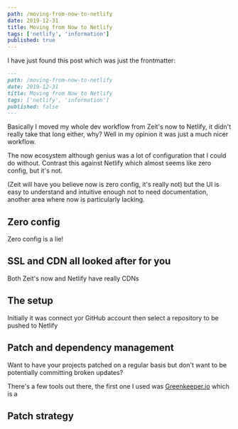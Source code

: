 ```yaml
---
path: /moving-from-now-to-netlify
date: 2019-12-31
title: Moving from Now to Netlify
tags: ['netlify', 'information']
published: true
---
```


I have just found this post which was just the frontmatter:

```md
---
path: /moving-from-now-to-netlify
date: 2019-12-31
title: Moving from Now to Netlify
tags: ['netlify', 'information']
published: false
---
```

Basically I moved my whole dev workflow from Zeit's now to Netlify, it
didn't really take that long either, why? Well in my opinion it was
just a much nicer workflow.

The now ecosystem although genius was a lot of configuration that I
could do without. Contrast this against Netlify which almost seems
like zero config, but it's not.

(Zeit will have you believe now is zero config, it's really not) but
the UI is easy to understand and intuitive enough not to need
documentation, another area where now is particularly lacking.

## Zero config

Zero config is a lie!

## SSL and CDN all looked after for you

Both Zeit's now and Netlify have really CDNs

## The setup

Initially it was connect yor GitHub account then select a repository
to be pushed to Netlify

## Patch and dependency management

Want to have your projects patched on a regular basis but don't want
to be potentially committing broken updates?

There's a few tools out there, the first one I used was
[Greenkeeper.io] which is a

## Patch strategy

<!-- LINKS -->

[greenkeeper.io]: https://greenkeeper.io
